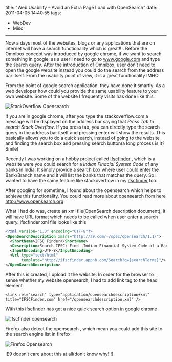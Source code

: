 title: "Web Usability – Avoid an Extra Page Load with OpenSearch"
date: 2011-04-05 14:40:55
tags:
- WebDev
- Misc
---

Now a days most of the websites, blogs or any applications that are on internet will have a search functionality which is great!!!. Before the Omnibox concept was introduced by google chrome, if we want to search something in google, as a user I need to go to www.google.com and type the search query. After the introduction of Omnibox, user don’t need to open the google website instead you could do the search from the address bar itself. From the usability point of view, it is a great functionality IMHO.

From the point of google search application, they have done it smartly. As a web developer how could you provide the same usability feature to your own website. Some of the website I frequently visits has done like this.

![StackOverflow Opensearch](http://cdn.rajeeshcv.com/images/2011/04/clip_image001_thumb.png)

If you are in google chrome, after you type the stackoverflow.com a message will be displayed on the address bar saying that *Press Tab to search Stack Overflow*. If you press tab, you can directly type the search query in the address bar itself and pressing enter will show the results. This basically allows you to do a quick search, instead of going to the website and finding the search box and pressing search button(a long process is it? Smile)

Recently I was working on a hobby project called [ifscfinder] , which is a website were you could search for a *Indian Finacial System Code* of any banks in India. It simply provide a search box where user could enter the Bank/Branch name and it will list the banks that matches the  query.  So I wanted to have the same feature like stackoverflow in my [ifscfinder] too.

After googling for sometime, I found about the opensearch which helps to achieve this functionality. You could read more about opensearch from here http://www.opensearch.org

What I had do was, create an xml file(OpenSearch description document), it will have URL format which needs to be called when user enter a search query. ifscfinder xml file looks like this

```xml
<?xml version="1.0" encoding="UTF-8"?>
<OpenSearchDescription xmlns="http://a9.com/-/spec/opensearch/1.1/">
  <ShortName>IFSC Finder</ShortName>
  <Description>Search IFSC: Find  Indian Financial System Code of a Bank</Description>
  <InputEncoding>UTF-8</InputEncoding>
  <Url type="text/html"
       template="http://ifscfinder.apphb.com/Search?q={searchTerms}"/>
</OpenSearchDescription>
```

After this is created, I upload it the website. In order for the browser to sense whether my website opensearch, I had to add link tag to the head element

`<link rel="search" type="application/opensearchdescription+xml" title="IFSCFinder.com" href="/opensearchdescription.xml" />`

With this [ifscfinder] has got a nice quick search option in google chrome

![ifscfinder opensearch](http://cdn.rajeeshcv.com/images/2011/04/clip_image002_thumb.png)

Firefox also detect the opensearch , which mean you could add this site to the search engine list in firefox

![Firefox Opensearch](http://cdn.rajeeshcv.com/images/2011/04/image_thumb.png)

IE9 doesn’t care about this at all(don’t know why!!!)

[IfscFinder]: http://ifscfinder.apphb.com/
